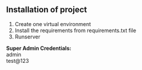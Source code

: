 ## Installation of project

 1. Create one virtual environment
 2. Install the requirements from requirements.txt file
 3. Runserver

**Super Admin Credentials:**  
admin  
test@123
